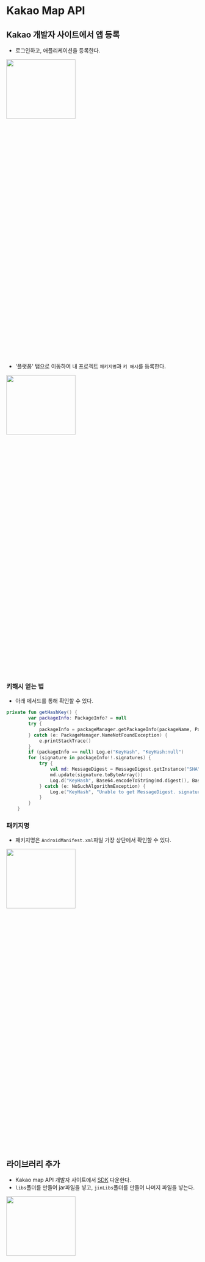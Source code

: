 # Kakao Map API

## Kakao 개발자 사이트에서 앱 등록
- 로그인하고, 애플리케이션을 등록한다.
<img src="https://user-images.githubusercontent.com/72978589/206891546-eb498aa8-5a73-4482-9cd5-689561d7fdbd.png" width="60%" height="20%"> 

- '플랫폼' 탭으로 이동하여 내 프로젝트 `패키지명`과 `키 해시`를 등록한다.  
<img src="https://user-images.githubusercontent.com/72978589/206891662-e186384c-c043-4e1e-a798-cdf801f24344.png" width="60%" height="20%">     

### 키해시 얻는 법  
- 아래 메서드를 통해 확인할 수 있다.  
```Kotlin
private fun getHashKey() {
        var packageInfo: PackageInfo? = null
        try {
            packageInfo = packageManager.getPackageInfo(packageName, PackageManager.GET_SIGNATURES)
        } catch (e: PackageManager.NameNotFoundException) {
            e.printStackTrace()
        }
        if (packageInfo == null) Log.e("KeyHash", "KeyHash:null")
        for (signature in packageInfo!!.signatures) {
            try {
                val md: MessageDigest = MessageDigest.getInstance("SHA")
                md.update(signature.toByteArray())
                Log.d("KeyHash", Base64.encodeToString(md.digest(), Base64.DEFAULT))
            } catch (e: NoSuchAlgorithmException) {
                Log.e("KeyHash", "Unable to get MessageDigest. signature=$signature", e)
            }
        }
    }
```
### 패키지명
- 패키지명은 `AndroidManifest.xml`파일 가장 상단에서 확인할 수 있다.
<img src="https://user-images.githubusercontent.com/72978589/206891861-6b883086-cf49-4535-993c-bfb9691ef1be.png" width="60%" height="20%">    

## 라이브러리 추가
- Kakao map API 개발자 사이트에서 [SDK](https://apis.map.kakao.com/android/guide/#step1) 다운한다.
- `libs`폴더를 만들어 jar파일을 넣고, `jinLibs`폴더를 만들어 나머지 파일을 넣는다.
<img src="https://user-images.githubusercontent.com/72978589/206891984-69905441-dddc-4e7b-a989-852750c19d44.png" width="60%" height="20%">    

## Manifest 등록
- `android:usesCleartextTraffic="true`는 cleartext HTTP와 같은 cleartext 네트워크 트래픽을 사용할지 여부를 나타내는 flag로 이 플래그가 flase 로 되어 있으면, 플랫폼 구성 요소 (예 : HTTP 및 FTP 스택, DownloadManager, MediaPlayer)는 일반 텍스트 트래픽 사용에 대한 **앱의 요청을 거부**하게 됩니다. 이 flag를 설정하게 되면 모든 cleartext 트래픽은 허용처리가 됩니다.
- APP KEY 추가
- `내 애플리케이션 선택`->`앱 설정`-> `앱- 키` -> `네이티브 앱 키`
- android:value에 네이티브 앱 키를 넣는다.
```xml
<meta-data android:name="com.kakao.sdk.AppKey" android:value="xxxxxxxxxxxxxxxxxxxxx" />
```
- Permission 추가
```xml
<!-- 인터넷 권한 -->
<uses-permission android:name="android.permission.INTERNET" />
<!--    정확한 위치    -->
<uses-permission android:name="android.permission.ACCESS_FINE_LOCATION" />
<!--    대략적인 위치    -->
<uses-permission android:name="android.permission.ACCESS_COARSE_LOCATION" />
```
<img src="https://user-images.githubusercontent.com/72978589/206892331-f5ef0d24-09c2-4578-86b8-98be6b78071f.png" width="60%" height="20%">    

## build.gradle:Module에 등록
```xml
//kakao map
implementation fileTree(include: ['*.jar'], dir: 'libs')
implementation files('libs/libDaumMapAndroid.jar')
```

## settings:gradle(Project Settings) 등록
```xml
dependencyResolutionManagement {
    repositoriesMode.set(RepositoriesMode.FAIL_ON_PROJECT_REPOS)
    repositories {
        google()
        mavenCentral()
        maven { url 'https://naver.jfrog.io/artifactory/maven/' }
        
        maven{url 'https://devrepo.kakao.com/nexus/content/groups/public/' }  // 추가

    }
}
```

## activity_main.xml
```xml
<?xml version="1.0" encoding="utf-8"?>
<androidx.constraintlayout.widget.ConstraintLayout xmlns:android="http://schemas.android.com/apk/res/android"
    xmlns:app="http://schemas.android.com/apk/res-auto"
    xmlns:tools="http://schemas.android.com/tools"
    android:layout_width="match_parent"
    android:layout_height="match_parent">

    <net.daum.mf.map.api.MapView
        android:id="@+id/mapView"
        android:layout_width="match_parent"
        android:layout_height="match_parent"
        app:layout_constraintTop_toBottomOf="parent"
        app:layout_constraintEnd_toEndOf="parent"
        app:layout_constraintStart_toStartOf="parent"
        app:layout_constraintBottom_toBottomOf="parent"/>
  
</androidx.constraintlayout.widget.ConstraintLayout>

```

## GPS 및 위치 권한 확인, 내위치 불러오기
```Kotlin
// 내 위치 불러오기
private fun getMyPosition(){
        if (checkLocationService()) {
            // GPS가 켜져있을 경우
            permissionCheck()
            binding.mapView.setZoomLevel(1, true)
        } else {
            // GPS가 꺼져있을 경우
            Toast.makeText(this, "GPS를 켜주세요", Toast.LENGTH_SHORT).show()
        }
}

// GPS가 켜져있는지 확인
private fun checkLocationService(): Boolean {
        val locationManager = getSystemService(Context.LOCATION_SERVICE) as LocationManager
        return locationManager.isProviderEnabled(LocationManager.GPS_PROVIDER)
}
// 위치 권한 확인
private fun permissionCheck() {
        val preference = getPreferences(MODE_PRIVATE)
        val isFirstCheck = preference.getBoolean("isFirstPermissionCheck", true)
        if (ContextCompat.checkSelfPermission(
                this,
                Manifest.permission.ACCESS_FINE_LOCATION
            ) != PackageManager.PERMISSION_GRANTED
        ) {
            // 권한이 없는 상태
            if (ActivityCompat.shouldShowRequestPermissionRationale(
                    this,
                    Manifest.permission.ACCESS_FINE_LOCATION
                )
            ) {
                // 권한 거절 (다시 한 번 물어봄)
                val builder = AlertDialog.Builder(this)
                builder.setMessage("현재 위치를 확인하시려면 위치 권한을 허용해주세요.")
                builder.setPositiveButton("확인") { _, _ ->
                    ActivityCompat.requestPermissions(
                        this,
                        arrayOf(Manifest.permission.ACCESS_FINE_LOCATION),
                        ACCESS_FINE_LOCATION
                    )
                }
                builder.setNegativeButton("취소") { _, _ ->

                }
                builder.show()
            } else {
                if (isFirstCheck) {
                    // 최초 권한 요청
                    preference.edit().putBoolean("isFirstPermissionCheck", false).apply()
                    ActivityCompat.requestPermissions(
                        this,
                        arrayOf(Manifest.permission.ACCESS_FINE_LOCATION),
                        ACCESS_FINE_LOCATION
                    )
                } else {
                    // 다시 묻지 않음 클릭 (앱 정보 화면으로 이동)
                    val builder = AlertDialog.Builder(this)
                    builder.setMessage("현재 위치를 확인하시려면 설정에서 위치 권한을 허용해주세요.")
                    builder.setPositiveButton("설정으로 이동") { _, _ ->
                        val intent = Intent(
                            Settings.ACTION_APPLICATION_DETAILS_SETTINGS,
                            Uri.parse("package:$packageName")
                        )
                        startActivity(intent)
                    }
                    builder.setNegativeButton("취소") { _, _ ->

                    }
                    builder.show()
                }
            }
        } else {
            // 권한이 있는 상태
            startTracking()
        }
}

// 위치추적 시작
private fun startTracking() {
        binding.mapView.currentLocationTrackingMode =
            MapView.CurrentLocationTrackingMode.TrackingModeOnWithoutHeading
}
```


#
```
참고
- Kakao Map API 가이드: https://apis.map.kakao.com/android/guide/#step
- https://charlie-dev.tistory.com/1
- https://w36495.tistory.com/61
- https://developside.tistory.com/85
```
